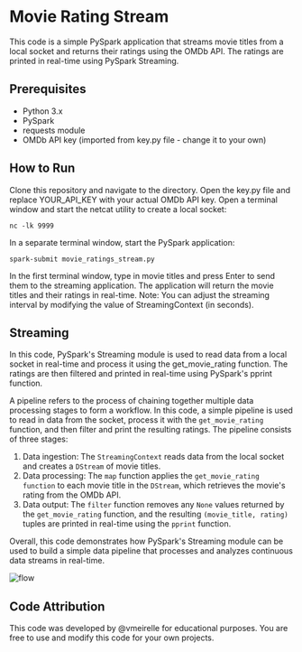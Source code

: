 # Movie Rating Stream

This code is a simple PySpark application that streams movie titles from a local socket and returns their ratings using the OMDb API. The ratings are printed in real-time using PySpark Streaming.

## Prerequisites

* Python 3.x
* PySpark
* requests module
* OMDb API key (imported from key.py file - change it to your own)

## How to Run

Clone this repository and navigate to the directory.
Open the key.py file and replace YOUR_API_KEY with your actual OMDb API key.
Open a terminal window and start the netcat utility to create a local socket:
```
nc -lk 9999
```
In a separate terminal window, start the PySpark application:
```
spark-submit movie_ratings_stream.py
```
In the first terminal window, type in movie titles and press Enter to send them to the streaming application.
The application will return the movie titles and their ratings in real-time.
Note: You can adjust the streaming interval by modifying the value of StreamingContext (in seconds).

## Streaming

In this code, PySpark's Streaming module is used to read data from a local socket in real-time and process it using the get_movie_rating function. The ratings are then filtered and printed in real-time using PySpark's pprint function.

A pipeline refers to the process of chaining together multiple data processing stages to form a workflow. In this code, a simple pipeline is used to read in data from the socket, process it with the ```get_movie_rating``` function, and then filter and print the resulting ratings. The pipeline consists of three stages:

1. Data ingestion: The ```StreamingContext``` reads data from the local socket and creates a ```DStream``` of movie titles.
2. Data processing: The ```map``` function applies the ```get_movie_rating function``` to each movie title in the ```DStream```, which retrieves the movie's rating from the OMDb API.
3. Data output: The ```filter``` function removes any ```None``` values returned by the ```get_movie_rating``` function, and the resulting ```(movie_title, rating)``` tuples are printed in real-time using the ```pprint``` function.

Overall, this code demonstrates how PySpark's Streaming module can be used to build a simple data pipeline that processes and analyzes continuous data streams in real-time.

![flow](https://user-images.githubusercontent.com/50549048/229989599-af3c6d92-9dc6-4876-9d1a-bb2080f99f6f.png)

## Code Attribution

This code was developed by @vmeirelle for educational purposes. You are free to use and modify this code for your own projects. 
